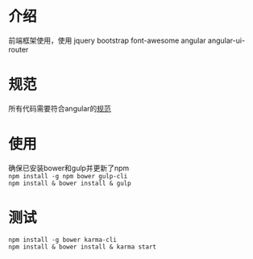 # 介绍

前端框架使用，使用 jquery bootstrap font-awesome angular angular-ui-router

# 规范
所有代码需要符合angular的[规范](https://github.com/johnpapa/angular-styleguide/blob/vscode/snips/i18n/zh-CN.md)

# 使用
确保已安装bower和gulp并更新了npm <br>
`npm install -g npm bower gulp-cli` <br>
`npm install & bower install & gulp`

# 测试
`npm install -g bower karma-cli` <br>
`npm install & bower install & karma start`